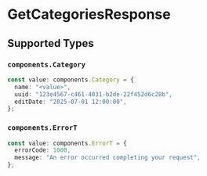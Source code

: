 # GetCategoriesResponse


## Supported Types

### `components.Category`

```typescript
const value: components.Category = {
  name: "<value>",
  uuid: "123e4567-c461-4031-b2de-22f452d6c28b",
  editDate: "2025-07-01 12:00:00",
};
```

### `components.ErrorT`

```typescript
const value: components.ErrorT = {
  errorCode: 1000,
  message: "An error occurred completing your request",
};
```

